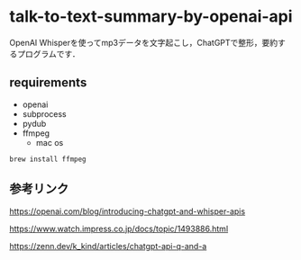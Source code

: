 # talk-to-text-summary-by-openai-api 
OpenAI Whisperを使ってmp3データを文字起こし，ChatGPTで整形，要約するプログラムです．

## requirements
- openai
- subprocess
- pydub
- ffmpeg
  - mac os
```
brew install ffmpeg
```

## 参考リンク
https://openai.com/blog/introducing-chatgpt-and-whisper-apis

https://www.watch.impress.co.jp/docs/topic/1493886.html

https://zenn.dev/k_kind/articles/chatgpt-api-q-and-a



